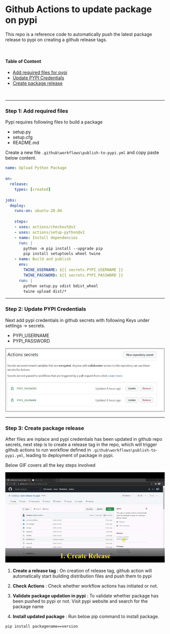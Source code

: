# Github Actions to update package on pypi 
  This repo is a reference code to automatically push the latest package release to pypi on creating a github release tags.

<br>

  #### Table of Content
  - [Add required files for pypi](#-step-1:-add-required-files)
  - [Update PYPI Credentials](#-step-2:-update-pypi-credentials)
  - [Create package release](#-step-3:-create-package-release)

<br>

---

### Step 1: Add required files

  Pypi requires following files to build a package
  - setup.py
  - setup.cfg
  - README.md

  Create a new file `.github\workflows\publish-to-pypi.yml` and copy paste below content.

  ```yaml
  name: Upload Python Package

  on:
    release:
      types: [created]

  jobs:
    deploy:
      runs-on: ubuntu-20.04

      steps:
      - uses: actions/checkout@v2
      - uses: actions/setup-python@v2
      - name: Install dependencies
        run: |
          python -m pip install --upgrade pip
          pip install setuptools wheel twine
      - name: Build and publish
        env:
          TWINE_USERNAME: ${{ secrets.PYPI_USERNAME }}
          TWINE_PASSWORD: ${{ secrets.PYPI_PASSWORD }}
        run: |
          python setup.py sdist bdist_wheel
          twine upload dist/*
  ```
---

### Step 2: Update PYPI Credentials

  Next add pypi credentials in github secrets with following Keys under settings -> secrets.
  - PYPI_USERNAME
  - PYPI_PASSWORD

  ![github action secret](docs/images/actions_secrets.JPG)

---

### Step 3: Create package release

After files are inplace and pypi credentials has been updated in github repo secrets, next step is to create a release tag in the repo, which will trigger github actions to run workflow defined in `.github\workflows\publish-to-pypi.yml`, leading to deployment of package in pypi.

Below GIF covers all the key steps involved

![demo gif](docs/videos/demo.gif)


1. **Create a release tag** :
On creation of release tag, github action will automatically start building distribution files and push them to pypi

2. **Check Actions** : Check whether workflow actions has initiated or not.

3. **Validate package updation in pypi** :  To validate whether package has been pushed to pypi or not. Visit pypi website and search for the package name 

4. **Install updated package** : Run below pip command to install package.
  
  ```
  pip install packagename==version
  ```